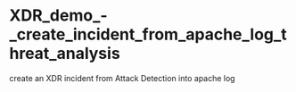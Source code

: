 # XDR_demo_-_create_incident_from_apache_log_threat_analysis
create an XDR incident from Attack Detection into apache log
